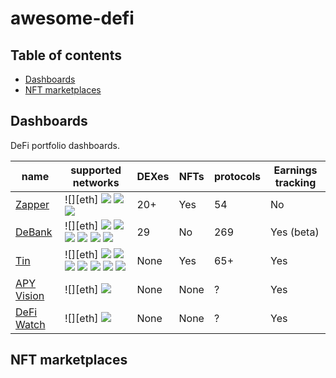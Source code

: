 # awesome-defi

## Table of contents

- [Dashboards](#dashboards)
- [NFT marketplaces](#nft-marketplaces)

## Dashboards

DeFi portfolio dashboards.

| name                       | supported networks                                                              | DEXes | NFTs | protocols | Earnings tracking |
| -------------------------- | ------------------------------------------------------------------------------- | ----- | ---- | --------- | ----------------- |
| [Zapper][zapper]           | ![][eth] ![][matic] ![][bsc] ![][ftm]                                           | 20+   | Yes  | 54        | No                |
| [DeBank][debank]           | ![][eth] ![][matic] ![][bsc] ![][ftm] ![][okex] ![][xdai] ![][heco]             | 29    | No   | 269       | Yes (beta)        |
| [Tin](https://tin.network) | ![][eth] ![][matic] ![][bsc] ![][ftm] ![][okex] ![][harmony] ![][heco] ![][avl] | None  | Yes  | 65+       | Yes               |
| [APY Vision][apy-vision]   | ![][eth] ![][matic]                                                             | None  | None | ?         | Yes               |
| [DeFi Watch][defi-watch]   | ![][eth] ![][matic]                                                             | None  | None | ?         | Yes               |

## NFT marketplaces

[matic]: https://raw.githubusercontent.com/spothq/cryptocurrencys/master/32/color/matic.png
[eth-icon]: https://raw.githubusercontent.com/spothq/cryptocurrencys/master/32/color/eth.png
[bsc]: https://raw.githubusercontent.com/spothq/cryptocurrencys/master/32/color/bnb.png
[xdai]: https://i.ibb.co/z8GLHL6/xdai-alternative.png
[ftm]: https://i.ibb.co/JdQ1dXX/fantom-ftm-logo.png
[okex]: https://i.ibb.co/DzRNXgb/okex-logo-5-E39-CD0-FB6-seeklogo-com.png
[harmony]: https://i.ibb.co/9TT6xVx/harmony-one-logo.png
[heco]: https://i.ibb.co/zf33n63/heco-logo.png
[zapper]: https://zapper.fi
[debank]: https://debank.com/
[apy-vision]: https://app.apy.vision/
[defi-watch]: https://defi.watch
[avl]: https://i.ibb.co/qnm4mmW/avalanche-avax-logo.png
